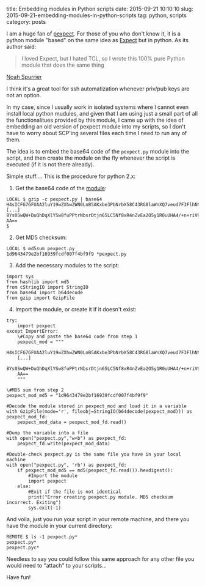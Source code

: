 title: Embedding modules in Python scripts
date: 2015-09-21 10:10:10
slug: 2015-09-21-embedding-modules-in-python-scripts
tag: python, scripts
category: posts

I am a huge fan of [pexpect](https://github.com/pexpect/pexpect "pexpect"). For those of you who don't know it, it is a python module "based" on the same idea as [Expect](http://www.tcl.tk/man/expect5.31/expect.1.html) but in python.  As its author said:

>  I loved Expect, but I hated TCL, so I wrote this 100% pure Python module that does the same thing

[Noah Spurrier](http://www.noah.org/python/)

I think it's a great tool for ssh automatization whenever priv/pub keys are not an option. 

In my case, since I usually work in isolated systems where I cannot even install local python mudules, and given that I am using just a small part of all the functionalitues provided by this module, I came up with the idea of embedding an old version of pexpect module into my scripts, so I don't have to worry about SCP'ing several files each time I need to run any of them.

The idea is to embed the base64 code of the `pexpect.py` module into the script, and then create the module on the fly whenever the script is executed (if it is not there already).

Simple stuff.... This is the procedure for python 2.x:

1. Get the base64 code of the [module](https://raw.githubusercontent.com/psgonza/bynario/master/pexpect.py):

```
LOCAL $ gzip -c pexpect.py | base64
H4sICFG7GFUAA2luY19wZXhwZWN0LnB5AKxbe3PbNrbX58C43RG8laWnXQ7veud7F3FlhNtbdkj
[...]
8Ys0SwQW+DuQhDqXlYSw8fuPPtrNbsrDtjn65LC5Nf8xR4nZvEa2O5y1R0uUHA4/+n+riV9boSgB
AA==
$
```

2. Get MD5 checksum:

```	
LOCAL $ md5sum pexpect.py
1d9643479e2bf16939fcdf007f4bf9f9 *pexpect.py
```

3. Add the necessary modules to the script:
	
```
import sys
from hashlib import md5 
from cStringIO import StringIO    
from base64 import b64decode 
from gzip import GzipFile
```

4. Import the module, or create it if it doesn't exist:

```
try:      
	import pexpect
except ImportError:  
	\#Copy and paste the base64 code from step 1
	pexpect_mod = """   
	H4sICFG7GFUAA2luY19wZXhwZWN0LnB5AKxbe3PbNrbX58C43RG8laWnXQ7veud7F3FlhNtbdkj  
	[...]
	8Ys0SwQW+DuQhDqXlYSw8fuPPtrNbsrDtjn65LC5Nf8xR4nZvEa2O5y1R0uUHA4/+n+riV9boSgB    
	AA==   
	"""

\#MD5 sum from step 2
pexpect_mod_md5 = "1d9643479e2bf16939fcdf007f4bf9f9"

#Decode the module stored in pexpect_mod and load it in a variable
with GzipFile(mode='r', fileobj=StringIO(b64decode(pexpect_mod))) as pexpect_mod_fd:
    pexpect_mod_data = pexpect_mod_fd.read()

#Dump the variable into a file
with open("pexpect.py","w+b") as pexpect_fd:
    pexpect_fd.write(pexpect_mod_data)

#Double-check pexpect.py is the same file you have in your local machine    
with open("pexpect.py", 'rb') as pexpect_fd:
	if pexpect_mod_md5 == md5(pexpect_fd.read()).hexdigest():
 		#Import the module
		import pexpect
    else:
		#Exit if the file is not identical 
		print("Error creating pexpect.py module. MD5 checksum incorrect. Exiting")
		sys.exit(-1)
```

And voila, just you run your script in your remote machine, and there you have the module in your current directory:   
     
```
REMOTE $ ls -1 pexpect.py*
pexpect.py*
pexpect.pyc*
```

Needless to say you could follow this same approach for any other file you would need to "attach" to your scripts... 

Have fun!
